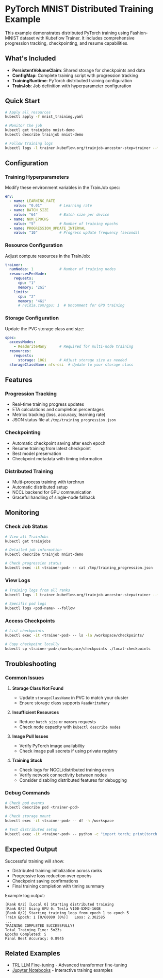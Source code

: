 # PyTorch MNIST Distributed Training Example

This example demonstrates distributed PyTorch training using Fashion-MNIST dataset with Kubeflow Trainer. It includes comprehensive progression tracking, checkpointing, and resume capabilities.

## What's Included

- **PersistentVolumeClaim**: Shared storage for checkpoints and data
- **ConfigMap**: Complete training script with progression tracking
- **TrainingRuntime**: PyTorch distributed training configuration
- **TrainJob**: Job definition with hyperparameter configuration

## Quick Start

```bash
# Apply all resources
kubectl apply -f mnist_training.yaml

# Monitor the job
kubectl get trainjobs mnist-demo
kubectl describe trainjob mnist-demo

# Follow training logs
kubectl logs -l trainer.kubeflow.org/trainjob-ancestor-step=trainer --follow
```

## Configuration

### Training Hyperparameters
Modify these environment variables in the TrainJob spec:

```yaml
env:
  - name: LEARNING_RATE
    value: "0.01"        # Learning rate
  - name: BATCH_SIZE  
    value: "64"          # Batch size per device
  - name: NUM_EPOCHS
    value: "5"           # Number of training epochs
  - name: PROGRESSION_UPDATE_INTERVAL
    value: "10"          # Progress update frequency (seconds)
```

### Resource Configuration
Adjust compute resources in the TrainJob:

```yaml
trainer:
  numNodes: 1            # Number of training nodes
  resourcesPerNode:
    requests:
      cpu: "1"
      memory: "2Gi"
    limits:
      cpu: "2" 
      memory: "4Gi"
      # nvidia.com/gpu: 1  # Uncomment for GPU training
```

### Storage Configuration
Update the PVC storage class and size:

```yaml
spec:
  accessModes:
    - ReadWriteMany      # Required for multi-node training
  resources:
    requests:
      storage: 10Gi      # Adjust storage size as needed
  storageClassName: nfs-csi  # Update to your storage class
```

## Features

### Progression Tracking
- Real-time training progress updates
- ETA calculations and completion percentages
- Metrics tracking (loss, accuracy, learning rate)
- JSON status file at `/tmp/training_progression.json`

### Checkpointing
- Automatic checkpoint saving after each epoch
- Resume training from latest checkpoint
- Best model preservation
- Checkpoint metadata with timing information

### Distributed Training
- Multi-process training with torchrun
- Automatic distributed setup
- NCCL backend for GPU communication
- Graceful handling of single-node fallback

## Monitoring

### Check Job Status
```bash
# View all TrainJobs
kubectl get trainjobs

# Detailed job information
kubectl describe trainjob mnist-demo

# Check progression status
kubectl exec -it <trainer-pod> -- cat /tmp/training_progression.json
```

### View Logs
```bash
# Training logs from all ranks
kubectl logs -l trainer.kubeflow.org/trainjob-ancestor-step=trainer --follow

# Specific pod logs
kubectl logs <pod-name> --follow
```

### Access Checkpoints
```bash
# List checkpoints
kubectl exec -it <trainer-pod> -- ls -la /workspace/checkpoints/

# Copy checkpoint locally
kubectl cp <trainer-pod>:/workspace/checkpoints ./local-checkpoints
```

## Troubleshooting

### Common Issues

1. **Storage Class Not Found**
   - Update `storageClassName` in PVC to match your cluster
   - Ensure storage class supports `ReadWriteMany`

2. **Insufficient Resources**
   - Reduce `batch_size` or `memory` requests
   - Check node capacity with `kubectl describe nodes`

3. **Image Pull Issues**
   - Verify PyTorch image availability
   - Check image pull secrets if using private registry

4. **Training Stuck**
   - Check logs for NCCL/distributed training errors
   - Verify network connectivity between nodes
   - Consider disabling distributed features for debugging

### Debug Commands
```bash
# Check pod events
kubectl describe pod <trainer-pod>

# Check storage mount
kubectl exec -it <trainer-pod> -- df -h /workspace

# Test distributed setup
kubectl exec -it <trainer-pod> -- python -c "import torch; print(torch.cuda.is_available())"
```

## Expected Output

Successful training will show:
- Distributed training initialization across ranks
- Progressive loss reduction over epochs
- Checkpoint saving confirmations
- Final training completion with timing summary

Example log output:
```
[Rank 0/2] [Local 0] Starting distributed training
[Rank 0/2] Using GPU 0: Tesla V100-SXM2-16GB
[Rank 0/2] Starting training loop from epoch 1 to epoch 5
Train Epoch: 1 [0/60000 (0%)]	Loss: 2.302585
...
TRAINING COMPLETED SUCCESSFULLY!
Total Training Time: 5m23s
Epochs Completed: 5
Final Best Accuracy: 0.8945
```

## Related Examples

- [TRL LLM Fine-tuning](../trl-llm-finetuning/) - Advanced transformer fine-tuning
- [Jupyter Notebooks](../../pytorch/) - Interactive training examples
